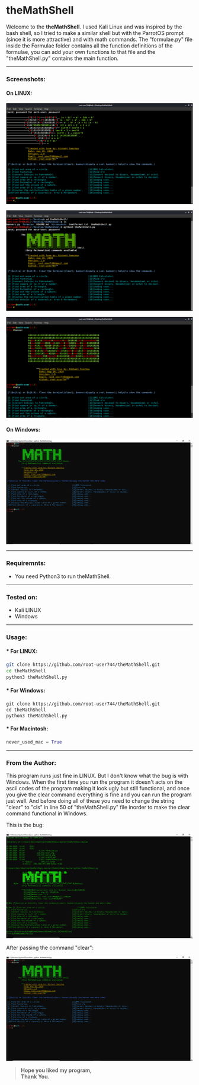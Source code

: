 # theMathShell

Welcome to  the __theMathShell__. I used Kali Linux and was inspired by the bash shell, so I tried to make a similar shell but 
with the ParrotOS prompt (since it is more attractive) and with math commands. The "formulae.py" file inside the Formulae folder
contains all the function definitions of the formulae, you can add your own functions to that file and the "theMathShell.py" 
contains the main function.

---

###  Screenshots:
#### On LINUX:
![Screenshot1](https://github.com/root-user744/theMathShell/blob/master/Screenshots/math4.png)

![Screenshot2](https://github.com/root-user744/theMathShell/blob/master/Screenshots/math1.png)

![Screenshot3](https://github.com/root-user744/theMathShell/blob/master/Screenshots/math5.png)

#### On Windows:
![Screenshot4](https://github.com/root-user744/theMathShell/blob/master/Screenshots/math2.PNG)

---

###  Requiremnts:

 * You need Python3 to run theMathShell.
 ---

###  Tested on:

 * Kali LINUX
 * Windows
---

###  Usage:

  #### * For LINUX:
  ```bash
  git clone https://github.com/root-user744/theMathShell.git
  cd theMathShell
  python3 theMathShell.py
  ```
  #### * For Windows:
  ```
  git clone https://github.com/root-user744/theMathShell.git
  cd theMathShell
  python3 theMathShell.py
  ```
  #### * For Macintosh:
  ```python
  never_used_mac = True
  ```
---

### From the Author:
 This program runs just fine in LINUX. But I don't know what the bug is with Windows. When the first time you run the program
 it doesn't acts on the ascii codes of the program making it look ugly but still functional, and once you give the clear command 
 everything is fine and you can run the program just well. And before doing all of these you need to change the string "clear" 
 to "cls" in line 50 of "theMathShell.py" file inorder to make the clear command functional in Windows.
 
 This is the bug:
 
  ![Screenshot5](https://github.com/root-user744/theMathShell/blob/master/Screenshots/math3.PNG)
 
 After passing the command "clear":
 
  ![Screenshot4](https://github.com/root-user744/theMathShell/blob/master/Screenshots/math2.PNG)
 
 > __Hope you liked my program,<br>
 Thank You.__
 

